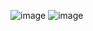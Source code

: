 ![image](https://github.com/gviktoriia/Intro-to-cryptography/assets/75883183/7f0764e7-4fbf-441e-801b-9629cd701d46)
![image](https://github.com/gviktoriia/Intro-to-cryptography/assets/75883183/b4496de1-a077-4a03-8cd7-feab16db2779)
